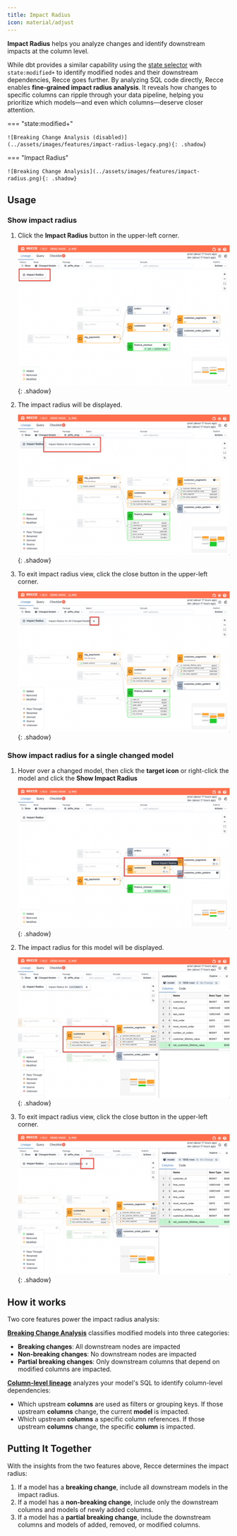 ```yaml
---
title: Impact Radius
icon: material/adjust
---
```


**Impact Radius** helps you analyze changes and identify downstream impacts at the column level.

While dbt provides a similar capability using the [state selector](https://docs.getdbt.com/reference/node-selection/methods#state) with `state:modified+` to identify modified nodes and their downstream dependencies, Recce goes further. By analyzing SQL code directly, Recce enables **fine-grained impact radius analysis**. It reveals how changes to specific columns can ripple through your data pipeline, helping you prioritize which models—and even which columns—deserve closer attention.


=== "state:modified+"
    
    ![Breaking Change Analysis (disabled)](../assets/images/features/impact-radius-legacy.png){: .shadow}

=== "Impact Radius"
    
    ![Breaking Change Analysis](../assets/images/features/impact-radius.png){: .shadow}



## Usage

### Show impact radius

1. Click the **Impact Radius** button in the upper-left corner.

    ![Impact Radius button highlighted](../assets/images/features/impact-radius-1.png){: .shadow}

1. The impact radius will be displayed.

    ![Impact radius displayed on screen](../assets/images/features/impact-radius-2.png){: .shadow}

1. To exit impact radius view, click the close button in the upper-left corner.
    
    ![Close button for exiting impact radius view](../assets/images/features/impact-radius-3.png){: .shadow}

### Show impact radius for a single changed model

1. Hover over a changed model, then click the **target icon** or right-click the model and click the **Show Impact Radius**

    ![Target icon for showing impact radius of a single model](../assets/images/features/impact-radius-single-1.png){: .shadow}

1. The impact radius for this model will be displayed.

    ![Impact radius for a single model displayed on screen](../assets/images/features/impact-radius-single-2.png){: .shadow}

1. To exit impact radius view, click the close button in the upper-left corner.
    
    ![Close button for exiting single model impact radius view](../assets/images/features/impact-radius-single-3.png){: .shadow}


## How it works

Two core features power the impact radius analysis:

**[Breaking Change Analysis](./breaking-change-analysis.md)** classifies modified models into three categories:

- **Breaking changes**: All downstream nodes are impacted
- **Non-breaking changes**: No downstream nodes are impacted
- **Partial breaking changes**: Only downstream columns that depend on modified columns are impacted.

**[Column-level lineage](./column-level-lineage.md)** analyzes your model's SQL to identify column-level dependencies:

- Which upstream **columns** are used as filters or grouping keys. If those upstream **columns** change, the current **model** is impacted.
- Which upstream **columns** a specific column references. If those upstream **columns** change, the specific **column** is impacted.

## Putting It Together

With the insights from the two features above, Recce determines the impact radius:

1. If a model has a **breaking change**, include all downstream models in the impact radius.
1. If a model has a **non-breaking change**, include only the downstream columns and models of newly added columns.
1. If a model has a **partial breaking change**, include the downstream columns and models of added, removed, or modified columns.









